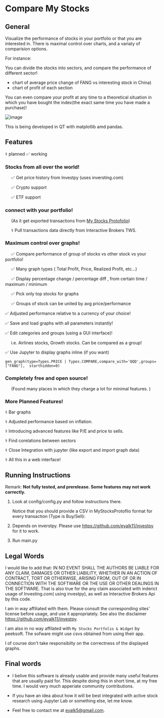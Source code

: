 
# Compare My Stocks

## General 
Visualize the performance of stocks in your portfolio or that  you are interested in.
There is maximal control over charts, and a variaty of comparision options. 

For instance: 

You can divide the stocks into sectors, and compare the performance of different sector! 

* chart of average price change of  FANG vs interesting stock in  China) 
* chart of profit of each section 

You can even compare your profit at any time to a theoretical situation in which you have bought the index(the exact same time you have made a purchase)!

![image](https://user-images.githubusercontent.com/72234965/137415199-b4d6d463-5ef0-4cc9-930c-58b086a94f5b.png)

This is being developed in QT with matplotlib amd pandas.  


##  Features 
⚕️	planned
✅ working 

### **Stocks from all over the world!**
 
&nbsp;&nbsp;&nbsp;&nbsp; ✅ Get price history from Investpy (uses inversting.com)  

&nbsp;&nbsp;&nbsp;&nbsp; ✅ Crypto support 

&nbsp;&nbsp;&nbsp;&nbsp; ✅ ETF support 

### **connect with your portfolio!**

&nbsp;&nbsp;&nbsp;&nbsp;   (As it get exported transactions from [My Stocks Protofolio](https://play.google.com/store/apps/details?id=co.peeksoft.stocks))  

&nbsp;&nbsp;&nbsp;&nbsp; ⚕️ Pull transactions data directly from Interactive Brokers TWS. 

### **Maximum control over graphs!**

 &nbsp;&nbsp;&nbsp;&nbsp; ✅ Compare performance of group of stocks vs other stock vs your portfolio! 

&nbsp;&nbsp;&nbsp;&nbsp; ✅ Many graph types ( Total Profit, Price, Realized Profit, etc...) 

&nbsp;&nbsp;&nbsp;&nbsp; ✅ Display percentage change / percentage diff , from certain time / maximum / minimum 

&nbsp;&nbsp;&nbsp;&nbsp; ✅ Pick only top stocks for graphs 

&nbsp;&nbsp;&nbsp;&nbsp; ✅ Groups of stock can be united by avg price/performance 

✅ Adjusted performance relative to a currency of your choice! 

✅ Save and load graphs with all parameters instantly! 

✅ Edit categories and groups (using a GUI interface)! 

&nbsp;&nbsp;&nbsp;&nbsp;  i.e. Airlines stocks, Growth stocks. Can be compared as a group!

✅ Use Jupyter to display graphs inline (if you want) 
```
gen_graph(type=Types.PRICE | Types.COMPARE,compare_with='QQQ',groups=["FANG"],  starthidden=0)
```
 ### Completely free and open source! 
 
 &nbsp;&nbsp;&nbsp;&nbsp; (Found many places in which they charge a lot for minimal features. )

### More Planned Features!

⚕️	Bar graphs 

⚕️ Adjusted performance based on  inflation. 

⚕️ Introducing advanced features like P/E and price to sells.

⚕️ Find corelations between sectors  

⚕️ Close Integration  with jupyter (like export and import graph data) 

⚕️ All this in a web interface!




## Running Instructions

Remark: **Not fully tested, and prerelease. Some features may not work correctly.** 

 1. Look at config/config.py and follow instructions there.

    Notice that you should provide a CSV in MyStocksProtoflio format for every transaction (Type is Buy/Sell):
 3. Depends on inverstpy. Please use https://github.com/eyalk11/investpy for it to work.
 4. Run main.py

## Legal Words

I would like to add that: 
IN NO EVENT SHALL THE AUTHORS BE LIABLE FOR ANY CLAIM, DAMAGES OR OTHER LIABILITY, WHETHER IN AN ACTION OF CONTRACT, TORT OR OTHERWISE, ARISING FROM, OUT OF OR IN CONNECTION WITH THE SOFTWARE OR THE USE OR OTHER DEALINGS IN THE SOFTWARE. That is also true for the any claim associated with inderict usage of Investing.com( using investpy), as well as Interactive Brokers Api by this code. 

I am in way affiliated with them. Please consult the corresponding sites' license before usage, and use it appropriately. See also the disclaimer https://github.com/eyalk11/investpy.

I am also in no way affilated with `My Stocks Portfolio & Widget` by peeksoft. The sofware might use csvs obtained from using their app. 

I of course don't take responsibilty on the correctness of the displayed graphs. 

## Final words

* I belive this software is already usable and provide many useful features that are usually paid for. This despite doing this in short time, at my free time. I would very much apperiate community contributions. 

* If you have an idea about how it will be best integrated with active stock research using Jupyter Lab or something else, let me know. 

* Feel free to contact me at eyalk5@gmail.com.

